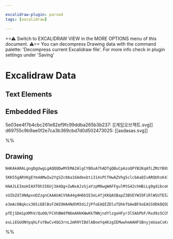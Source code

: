 ```yaml
---

excalidraw-plugin: parsed
tags: [excalidraw]

---
```

==⚠  Switch to EXCALIDRAW VIEW in the MORE OPTIONS menu of this document. ⚠== You can decompress Drawing data with the command palette: 'Decompress current Excalidraw file'. For more info check in plugin settings under 'Saving'


# Excalidraw Data
## Text Elements
## Embedded Files
5e03ee4f7b4cbc261e82ef9fc99ddba265b3b237: [[게임오브젝트.svg]]
d69755c9b9ae0f2e7ca3b369cbd7d0d502473025: [[asdasas.svg]]

%%
## Drawing
```compressed-json
N4KAkARALgngDgUwgLgAQQQDwMYEMA2AlgCYBOuA7hADTgQBuCpAzoQPYB2KqATLZMzYBXUtiRoIACyhQ4zZAHoFAc0JRJQgEYA6bGwC2CgF7N6hbEcK4OCtptbErHALRY8RMpWdx8Q1TdIEfARcZgRmBShcZQUebTiADho6IIR9BA4oZm4AbXAwUDAi6HhxdEJ9aKR+YsYWdi40PnzIOtZOADlOMW4ARgBmfoAWXoAGfoBWCd6ayEIOYixuCFxR

5KK55gARVKgEYm4AMwIw2YgSZc0Aa16Admxbti314sPCfHwAZVhg5clcbAaQIvARQUhsK4IADqJHUfTOzDBEIQ3xgvwkgg8IIg4L8kg44WyaBmLQgbDgALUMD6o1GZ2synRqDppMw3GcPB4CTO1LQzn6twm2gSADZ+lzejwJgikZCAMJsfBsUjLADEtI1azOmgBV2UuIWCqVKokYOszApgUy2IosMk3H6tLOkgQhGU0gdTtJYX23FuQ2mAE4zvrh

HAAJLEImoHIAXTOh3I6Uj3A4Qg+ZwNxAJzGjaYzpM0wgWAFFgulMtG42chHBiLg9gdibceKMJuKBrSeLczkQOFdU+n8L22NhIU3UMd8KdvVEoEJoxBEAt5spsW9gimJMQRYHBRNsIHNIHcAhRoceAh7rh+pp+rvsJpiLdiKNiBNRjwhrdHVLscx3DKPINjAEkQN6FpY3yABfGpCmKWBEGWCoqmxNoGgdM50M6boyl6QNW0mW5/WlUl5kWNkJFwXp

sUIbZdl9NApxnDZzgnCAAAUACV9A44g4H6bIE3eL4fjKKQASBapZ3BSEYWIOFiRlWSUTE5ZMQuTNhHdHNozA4pyUpWAaRZViGSZUziko1AOUDfoeXZe8RXiIYeF6BJBWU5EjWVNVNVpbEdTHUMhENRVfNNcgOAtXArSgG07U9SzIBdN0PTQR1kogH0J0DAMxhDXEIyjXJ41JRNcGTCd82HUks10wcC1YotQuIMs0gyLJSprOsG0Y1A7lbds3My7t

e3mAc0Bqkcx365iEBlBsF2WZdHA4NdhM3diJjPfoEAQIZDluTQhkfbAeBFXoEASS9DkDQ5D0DYhiB1C6JjvTQeAFf9ANyFpQNmUDIJg8AysgXA4Dgb4+u4eDoBddJliId14pqBhCAQCgACFdRCsLjTVQ4ieJl4IGwEQ4vDPZ9G+FSfJNdBVSu5npOKcnSEp6mceCrN6eWM1ostTrSfZzm0gAMRE1EmWyxVNPyMmKc6qm0lp5F5MU3g0dF5XqbVyF

pfEjSDm1pXMhV/QuO0/FCXhBWdfN6mAHkKWwKkTNNjndYlzgoHFyr3l5AbPbF/Rxd9z5CCMMpWxD739AAFSwKAAEFkcadBgkOVH7bNqALeh0hU45tgKBdXBqqHOPHbSEsFhTkuy5CdjYvBKg0YA8EPgADW4dtnNI4pO8VfAAE1uADIZtBFNzRjszyFaMNgDFh0l6AIIQY5g6v8+pq3WoaiQs1J/USEj6PGtq4pT+IPm0HgyAscVdjVTlQM37f8Xx

exLiEGUdNYpqhLFsYBwCv4QG3rnL2mR9YIBdlABoeYq4KzgIEMwwhmAAHFSBnyjmUaaCsKrpF/gsJgq5V6sQyLgTQwQJxgk3mcbARA4DcHoQtUkHBKplDYWcYQUA+zcNIJvSBBlNAACsEDYCyJ8ThcAACybBFh12obQo4JwEDgFgnQDc4RYbQRANBIAA
```
%%